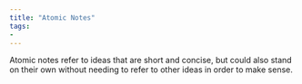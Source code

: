 ```yaml
---
title: "Atomic Notes"
tags:
- 
---
```


Atomic notes refer to ideas that are short and concise, but could also stand on their own without needing to refer to other ideas in order to make sense. 
